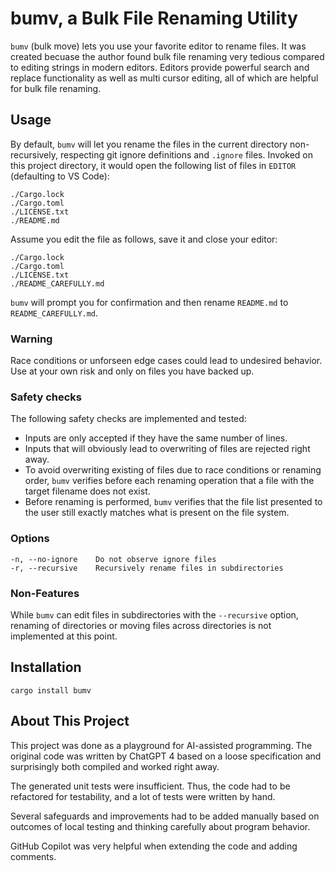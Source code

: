 # bumv, a Bulk File Renaming Utility

`bumv` (bulk move) lets you use your favorite editor to rename files.
It was created becuase the author found bulk file renaming very tedious compared to editing strings in modern editors. Editors provide powerful search and replace functionality as well as multi cursor editing, all of which are helpful for bulk file renaming.

## Usage

By default, `bumv` will let you rename the files in the current directory non-recursively, respecting git ignore definitions and `.ignore` files.
Invoked on this project directory, it would open the following list of files in `EDITOR` (defaulting to VS Code):

```
./Cargo.lock
./Cargo.toml
./LICENSE.txt
./README.md
```

Assume you edit the file as follows, save it and close your editor:

```
./Cargo.lock
./Cargo.toml
./LICENSE.txt
./README_CAREFULLY.md
```

`bumv` will prompt you for confirmation and then rename `README.md` to `README_CAREFULLY.md`.

### Warning

Race conditions or unforseen edge cases could lead to undesired behavior. Use at your own risk and only on files you have backed up.

### Safety checks

The following safety checks are implemented and tested:

- Inputs are only accepted if they have the same number of lines.
- Inputs that will obviously lead to overwriting of files are rejected right away.
- To avoid overwriting existing of files due to race conditions or renaming order, `bumv` verifies before each renaming operation that a file with the target filename does not exist.
- Before renaming is performed, `bumv` verifies that the file list presented to the user still exactly matches what is present on the file system.

### Options

```
-n, --no-ignore    Do not observe ignore files
-r, --recursive    Recursively rename files in subdirectories
```

### Non-Features

While `bumv` can edit files in subdirectories with the `--recursive` option, renaming of directories or moving files across directories is not implemented at this point.

## Installation

`cargo install bumv`

## About This Project

This project was done as a playground for AI-assisted programming. The original code was written by ChatGPT 4 based on a loose specification and surprisingly both compiled and worked right away.

The generated unit tests were insufficient. Thus, the code had to be refactored for testability, and a lot of tests were written by hand.

Several safeguards and improvements had to be added manually based on outcomes of local testing and thinking carefully about program behavior.

GitHub Copilot was very helpful when extending the code and adding comments.
